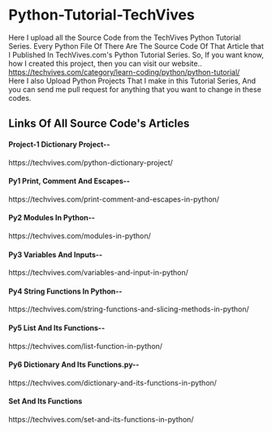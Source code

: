# Python-Tutorial-TechVives
Here I upload all the Source Code from the TechVives Python Tutorial Series. 
Every Python File Of There Are The Source Code Of That Article that I Published In TechVives.com's Python Tutorial Series. So, If you want know, how I created this project, then you can visit our website..
https://techvives.com/category/learn-coding/python/python-tutorial/  
Here I also Upload Python Projects That I make in this Tutorial Series, And you can send me pull request for anything that you want to change in these codes.

<h2>Links Of All Source Code's Articles</h2>

<h4>Project-1 Dictionary Project-- </h4>
<p>https://techvives.com/python-dictionary-project/</p>

<h4>Py1 Print, Comment And Escapes-- </h4>
<p>https://techvives.com/print-comment-and-escapes-in-python/</p>

<h4>Py2 Modules In Python-- </h4>
<p>https://techvives.com/modules-in-python/</p>

<h4>Py3 Variables And Inputs-- </h4>
<p>https://techvives.com/variables-and-input-in-python/</p>

<h4>Py4 String Functions In Python-- </h4>
<p>https://techvives.com/string-functions-and-slicing-methods-in-python/</p>

<h4>Py5 List And Its Functions-- </h4>
<p>https://techvives.com/list-function-in-python/</p>

<h4>Py6 Dictionary And Its Functions.py-- </h4>
<p>https://techvives.com/dictionary-and-its-functions-in-python/</p>

<h4>Set And Its Functions </h2>
<p>https://techvives.com/set-and-its-functions-in-python/</p>
